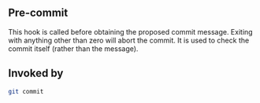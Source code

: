## Pre-commit 
This hook is called before obtaining the proposed commit message. Exiting with anything other than zero will abort the commit. It is used to check the commit itself (rather than the message).

## Invoked by 
```bash
git commit
```

